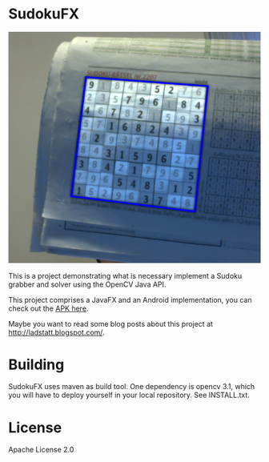 # SudokuFX

![a screenshot of the sudokuFX application](/screenshot.png "A screenshot from the project")

This is a project demonstrating what is necessary implement a Sudoku grabber and solver using the OpenCV Java API.

This project comprises a JavaFX and an Android implementation, you can check out the [APK here](https://play.google.com/store/apps/details?id=net.ladstatt.apps.sudoku.android).

Maybe you want to read some blog posts about this project at http://ladstatt.blogspot.com/.

# Building

SudokuFX uses maven as build tool. One dependency is opencv 3.1, which you will have to deploy yourself in your local repository.
See INSTALL.txt.

# License

Apache License 2.0





